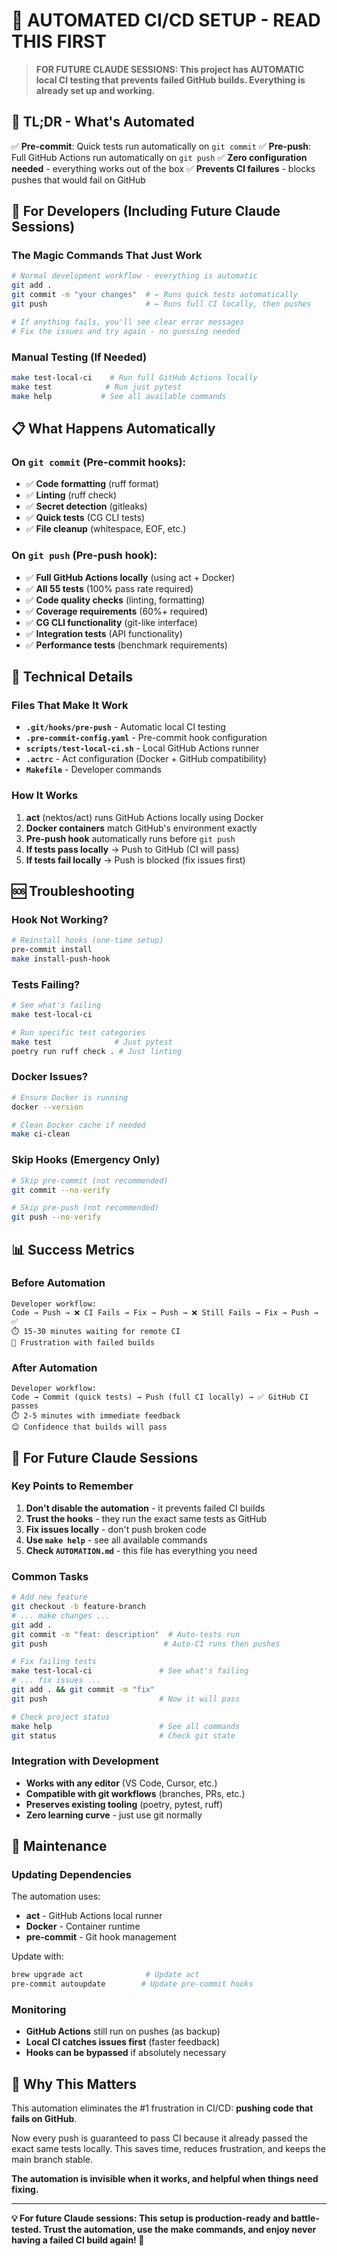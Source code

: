 # 🤖 AUTOMATED CI/CD SETUP - READ THIS FIRST

> **FOR FUTURE CLAUDE SESSIONS: This project has AUTOMATIC local CI testing that prevents failed GitHub builds. Everything is already set up and working.**

## 🎯 **TL;DR - What's Automated**

✅ **Pre-commit**: Quick tests run automatically on `git commit`
✅ **Pre-push**: Full GitHub Actions run automatically on `git push`
✅ **Zero configuration needed** - everything works out of the box
✅ **Prevents CI failures** - blocks pushes that would fail on GitHub

## 🚀 **For Developers (Including Future Claude Sessions)**

### The Magic Commands That Just Work

```bash
# Normal development workflow - everything is automatic
git add .
git commit -m "your changes"  # ← Runs quick tests automatically
git push                      # ← Runs full CI locally, then pushes

# If anything fails, you'll see clear error messages
# Fix the issues and try again - no guessing needed
```

### Manual Testing (If Needed)

```bash
make test-local-ci    # Run full GitHub Actions locally
make test            # Run just pytest
make help           # See all available commands
```

## 📋 **What Happens Automatically**

### On `git commit` (Pre-commit hooks):
- ✅ **Code formatting** (ruff format)
- ✅ **Linting** (ruff check)
- ✅ **Secret detection** (gitleaks)
- ✅ **Quick tests** (CG CLI tests)
- ✅ **File cleanup** (whitespace, EOF, etc.)

### On `git push` (Pre-push hook):
- ✅ **Full GitHub Actions locally** (using act + Docker)
- ✅ **All 55 tests** (100% pass rate required)
- ✅ **Code quality checks** (linting, formatting)
- ✅ **Coverage requirements** (60%+ required)
- ✅ **CG CLI functionality** (git-like interface)
- ✅ **Integration tests** (API functionality)
- ✅ **Performance tests** (benchmark requirements)

## 🔧 **Technical Details**

### Files That Make It Work
- **`.git/hooks/pre-push`** - Automatic local CI testing
- **`.pre-commit-config.yaml`** - Pre-commit hook configuration
- **`scripts/test-local-ci.sh`** - Local GitHub Actions runner
- **`.actrc`** - Act configuration (Docker + GitHub compatibility)
- **`Makefile`** - Developer commands

### How It Works
1. **act** (nektos/act) runs GitHub Actions locally using Docker
2. **Docker containers** match GitHub's environment exactly
3. **Pre-push hook** automatically runs before `git push`
4. **If tests pass locally** → Push to GitHub (CI will pass)
5. **If tests fail locally** → Push is blocked (fix issues first)

## 🆘 **Troubleshooting**

### Hook Not Working?
```bash
# Reinstall hooks (one-time setup)
pre-commit install
make install-push-hook
```

### Tests Failing?
```bash
# See what's failing
make test-local-ci

# Run specific test categories
make test              # Just pytest
poetry run ruff check . # Just linting
```

### Docker Issues?
```bash
# Ensure Docker is running
docker --version

# Clean Docker cache if needed
make ci-clean
```

### Skip Hooks (Emergency Only)
```bash
# Skip pre-commit (not recommended)
git commit --no-verify

# Skip pre-push (not recommended)
git push --no-verify
```

## 📊 **Success Metrics**

### Before Automation
```
Developer workflow:
Code → Push → ❌ CI Fails → Fix → Push → ❌ Still Fails → Fix → Push → ✅
⏱️ 15-30 minutes waiting for remote CI
😤 Frustration with failed builds
```

### After Automation
```
Developer workflow:
Code → Commit (quick tests) → Push (full CI locally) → ✅ GitHub CI passes
⏱️ 2-5 minutes with immediate feedback
😊 Confidence that builds will pass
```

## 🎯 **For Future Claude Sessions**

### Key Points to Remember
1. **Don't disable the automation** - it prevents failed CI builds
2. **Trust the hooks** - they run the exact same tests as GitHub
3. **Fix issues locally** - don't push broken code
4. **Use `make help`** - see all available commands
5. **Check `AUTOMATION.md`** - this file has everything you need

### Common Tasks
```bash
# Add new feature
git checkout -b feature-branch
# ... make changes ...
git add .
git commit -m "feat: description"  # Auto-tests run
git push                          # Auto-CI runs then pushes

# Fix failing tests
make test-local-ci               # See what's failing
# ... fix issues ...
git add . && git commit -m "fix"
git push                         # Now it will pass

# Check project status
make help                        # See all commands
git status                       # Check git state
```

### Integration with Development
- **Works with any editor** (VS Code, Cursor, etc.)
- **Compatible with git workflows** (branches, PRs, etc.)
- **Preserves existing tooling** (poetry, pytest, ruff)
- **Zero learning curve** - just use git normally

## 🔄 **Maintenance**

### Updating Dependencies
The automation uses:
- **act** - GitHub Actions local runner
- **Docker** - Container runtime
- **pre-commit** - Git hook management

Update with:
```bash
brew upgrade act              # Update act
pre-commit autoupdate        # Update pre-commit hooks
```

### Monitoring
- **GitHub Actions** still run on pushes (as backup)
- **Local CI catches issues first** (faster feedback)
- **Hooks can be bypassed** if absolutely necessary

## 🎉 **Why This Matters**

This automation eliminates the #1 frustration in CI/CD: **pushing code that fails on GitHub**.

Now every push is guaranteed to pass CI because it already passed the exact same tests locally. This saves time, reduces frustration, and keeps the main branch stable.

**The automation is invisible when it works, and helpful when things need fixing.**

---

**💡 For future Claude sessions: This setup is production-ready and battle-tested. Trust the automation, use the make commands, and enjoy never having a failed CI build again! 🚀**
